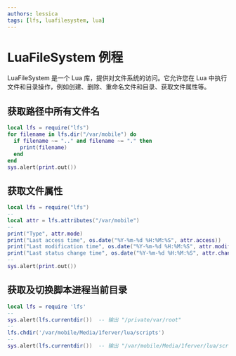 ```yaml
---
authors: lessica
tags: [lfs, luafilesystem, lua]
---
```


# LuaFileSystem 例程

LuaFileSystem 是一个 Lua 库，提供对文件系统的访问。它允许您在 Lua 中执行文件和目录操作，例如创建、删除、重命名文件和目录、获取文件属性等。

<!-- truncate -->

## 获取路径中所有文件名

```lua
local lfs = require("lfs")
for filename in lfs.dir("/var/mobile") do
  if filename ~= ".." and filename ~= "." then
    print(filename)
  end
end
sys.alert(print.out())
```

## 获取文件属性

```lua
local lfs = require("lfs")
--
local attr = lfs.attributes("/var/mobile")
--
print("Type", attr.mode)
print("Last access time", os.date("%Y-%m-%d %H:%M:%S", attr.access))
print("Last modification time", os.date("%Y-%m-%d %H:%M:%S", attr.modification))
print("Last status change time", os.date("%Y-%m-%d %H:%M:%S", attr.change))
--
sys.alert(print.out())
```

## 获取及切换脚本进程当前目录

```lua
local lfs = require 'lfs'
--
sys.alert(lfs.currentdir())  -- 输出 "/private/var/root"
--
lfs.chdir('/var/mobile/Media/1ferver/lua/scripts')
--
sys.alert(lfs.currentdir())  -- 输出 "/var/mobile/Media/1ferver/lua/scripts"
```
